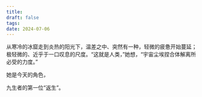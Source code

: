 ```yaml
---
title: 
draft: false
tags: 
date: 2024-07-06
---
```

从寒冷的冰窟走到炎热的阳光下，温差之中、突然有一种，轻微的疲惫开始蔓延；极轻微的、近乎于一口叹息的尺度。“这就是人类，”她想，“宇宙尘埃捏合体解离所必受的力度。” 

她是今天的角色， 

九生者的第一位“返生”。